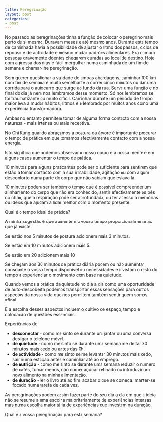 ```yaml
---
title: Peregrinação
layout: post
categories:
- post
---
```

No passado as peregrinações tinha a função de colocar o peregrino mais perto de si mesmo. Duravam meses e até mesmo
anos. Durante este tempo de caminhada havia a possibilidade de ajustar o ritmo dos passos, ciclos de repouso e de
actividade e mesmo mudar padrões alimentares. Era comum pessoas gravemente doentes chegarem curadas ao local de
destino. Hoje com a pressa dos dias é fácil mergulhar numa caminhada de um fim de semana e chamar-lhe peregrinação. 

Sem querer questionar a validade de ambas abordagens, caminhar 100 km num fim de semana é muito semelhante a correr
cinco minutos ou dar uma corrida para o autocarro que surge ao fundo da rua. Serve uma função e no final do dia já nem
nos lembramos desse momento. Só nos lembramos se foi traumatizante ou muito difícil. Caminhar durante um período de
tempo maior leva a mudar hábitos, ritmos e é lembrado por muitos anos como uma experiência transformadora.

Ambas no entanto permitem tomar de alguma forma contacto com a nossa natureza - mais intensa ou mais receptiva. 

No Chi Kung quando abraçamos a postura da árvore é importante procurar o tempo de prática em que tomamos
efectivamente contacto com a nossa energia.

Isto significa que podemos observar o nosso corpo e a nossa mente e em alguns casos aumentar o tempo
de prática. 

10 minutos para alguns praticantes pode ser o suficiente para sentirem que estão a tomar contacto com a sua
irritabilidade, agitação ou com algum desconforto numa parte do corpo que não sabiam que estava lá.

10 minutos podem ser também o tempo que é possível compreender um alinhamento do corpo que não era conhecido, sentir
efectivamente os pés no chão, que a respiração pode ser aprofundada, ou ter acesso a memórias ou ideias que ajudam a
lidar melhor com o momento presente. 

Qual é o tempo ideal de prática? 

A minha sugestão é que aumentem o vosso tempo proporcionalmente ao que já existe. 

Se estão nos 5 minutos de postura adicionem mais 3 minutos.

Se estão em 10 minutos adicionem mais 5.

Se estão em 20 adicionem mais 10 

Se chegam aos 30 minutos de prática diária podem ou não aumentar consoante o vosso tempo disponível ou necessidades e
invistam o resto do tempo a experienciar o movimento com base na quietude. 

Quando vemos a prática da quietude no dia a dia como uma oportunidade de auto-descoberta podemos transportar essas
sensações para outros aspectos da nossa vida que nos permitem também sentir quem somos afinal. 

E a escolha desses aspectos incluem o cultivo de espaço, tempo e colocação de questões essenciais.

Experiências de 

+ **desconectar** - como me sinto se durante um jantar ou uma conversa desligar o telefone móvel.
+ **de quietude** - como me sinto se durante uma semana me deitar 30 minutos mais cedo ou antes das 0h.
+ **de actividade** - como me sinto se me levantar 30 minutos mais cedo, sair numa estação antes e caminhar até ao emprego.
+ **de nutrição** - como me sinto se durante uma semana reduzir o numero de cafés, fumar menos, não comer açúcar refinado ou
introduzir um novo alimento na minha alimentação. 
+ **de duração** - ler o livro até ao fim, acabar o que se começa, manter-se focado numa tarefa de cada vez. 

As peregrinações podem assim fazer parte do seu dia a dia em que a ideia não se resume a uma escolha maioritariamente de
experiências intensas mas numa escolha maioritária de experiências que investem na duração.

Qual é a vossa peregrinação para esta semana?
